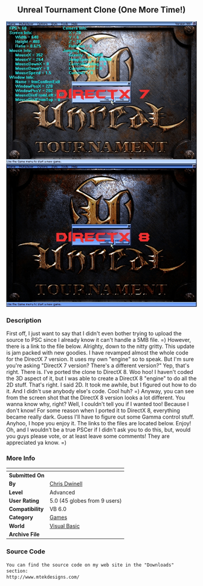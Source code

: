 ﻿<div align="center">

## Unreal Tournament Clone \(One More Time\!\)

<img src="PIC200281132285883.jpg">
</div>

### Description

First off, I just want to say that I didn't even bother trying to upload the source to PSC since I already know it can't handle a 5MB file. =) However, there is a link to the file below. Alrighty, down to the nitty gritty. This update is jam packed with new goodies. I have revamped almost the whole code for the DirectX 7 version. It uses my own "engine" so to speak. But I'm sure you're asking "DirectX 7 version? There's a different version?" Yep, that's right. There is. I've ported the clone to DirectX 8. Woo hoo! I haven't coded the 3D aspect of it, but I was able to create a DirectX 8 "engine" to do all the 2D stuff. That's right. I said 2D. It took me awhile, but I figured out how to do it. And I didn't use anybody else's code. Cool huh? =) Anyway, you can see from the screen shot that the DirectX 8 version looks a lot different. You wanna know why, right? Well, I couldn't tell you if I wanted too! Because I don't know! For some reason when I ported it to DirectX 8, everything became really dark. Guess I'll have to figure out some Gamma control stuff. Anyhoo, I hope you enjoy it. The links to the files are located below. Enjoy! Oh, and I wouldn't be a true PSCer if I didn't ask you to do this, but, would you guys please vote, or at least leave some comments! They are appreciated ya know. =)
 
### More Info
 


<span>             |<span>
---                |---
**Submitted On**   |
**By**             |[Chris Dwinell](https://github.com/Planet-Source-Code/PSCIndex/blob/master/ByAuthor/chris-dwinell.md)
**Level**          |Advanced
**User Rating**    |5.0 (45 globes from 9 users)
**Compatibility**  |VB 6\.0
**Category**       |[Games](https://github.com/Planet-Source-Code/PSCIndex/blob/master/ByCategory/games__1-38.md)
**World**          |[Visual Basic](https://github.com/Planet-Source-Code/PSCIndex/blob/master/ByWorld/visual-basic.md)
**Archive File**   |[](https://github.com/Planet-Source-Code/chris-dwinell-unreal-tournament-clone-one-more-time__1-37501/archive/master.zip)





### Source Code

```
You can find the source code on my web site in the "Downloads" section:
http://www.mtekdesigns.com/
```

